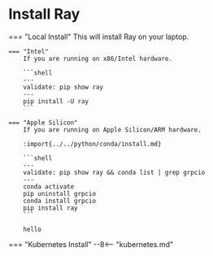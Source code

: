 # Install Ray

=== "Local Install"
    This will install Ray on your laptop.
    
    === "Intel"
        If you are running on x86/Intel hardware.

        ```shell
        ---
        validate: pip show ray
        ---
        pip install -U ray
        ```

    === "Apple Silicon"
        If you are running on Apple Silicon/ARM hardware.
        
        :import{../../python/conda/install.md}
        
        ```shell
        ---
        validate: pip show ray && conda list | grep grpcio
        ---
        conda activate
        pip uninstall grpcio
        conda install grpcio
        pip install ray
        ```
        
        hello

=== "Kubernetes Install"
    --8<-- "kubernetes.md"
